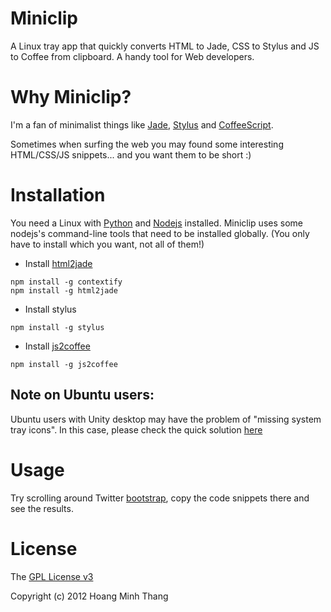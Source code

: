 Miniclip
========

A Linux tray app that quickly converts HTML to Jade, CSS to Stylus and JS to Coffee from clipboard. A handy tool for Web developers.

Why Miniclip?
=============
I'm a fan of minimalist things like [Jade](http://jade-lang.com/), [Stylus](http://learnboost.github.com/stylus/) and [CoffeeScript](http://coffeescript.org/).

Sometimes when surfing the web you may found some interesting HTML/CSS/JS snippets... and you want them to be short :)

Installation
============
You need a Linux with [Python](http://www.python.org/) and [Nodejs](http://nodejs.org/) installed.
Miniclip uses some nodejs's command-line tools that need to be installed globally. (You only have to install which you want, not all of them!)

  * Install [html2jade](https://github.com/donpark/html2jade)

```
npm install -g contextify
npm install -g html2jade
```
  * Install stylus

```
npm install -g stylus
```

  * Install [js2coffee](http://js2coffee.org/)

```
npm install -g js2coffee
```

Note on Ubuntu users:
--------------------
Ubuntu users with Unity desktop may have the problem of "missing system tray icons". In this case, please check the quick solution [here](https://github.com/myguidingstar/miniclip/issues/1)

Usage
=====
Try scrolling around Twitter [bootstrap](http://twitter.github.com/bootstrap/scaffolding.html), copy the code snippets there and see the results.

License
=======
The [GPL License v3](http://www.gnu.org/licenses/gpl.html)

Copyright (c) 2012 Hoang Minh Thang

